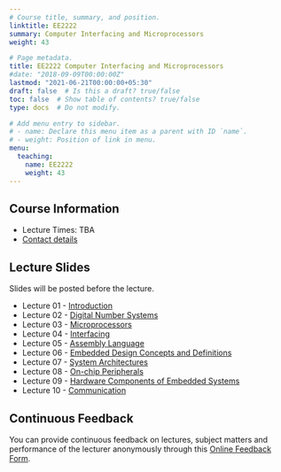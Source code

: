 ```yaml
---
# Course title, summary, and position.
linktitle: EE2222
summary: Computer Interfacing and Microprocessors 
weight: 43

# Page metadata.
title: EE2222 Computer Interfacing and Microprocessors 
#date: "2018-09-09T00:00:00Z"
lastmod: "2021-06-21T00:00:00+05:30"
draft: false  # Is this a draft? true/false
toc: false  # Show table of contents? true/false
type: docs  # Do not modify.

# Add menu entry to sidebar.
# - name: Declare this menu item as a parent with ID `name`.
# - weight: Position of link in menu.
menu:
  teaching:
    name: EE2222
    weight: 43
---
```


## Course Information
<!--The lecture and office hours are shown below:-->

- Lecture Times: TBA
- [Contact details](https://academic.nimal.info/#contact)

## Lecture Slides

Slides will be posted before the lecture.

- Lecture 01 - [Introduction](https://academic.nimal.info/files/EE2222_01_Introduction.pdf)
- Lecture 02 - [Digital Number Systems](https://academic.nimal.info/files/EE2222_02_Digital_number_systems.pdf)
- Lecture 03 - [Microprocessors](https://academic.nimal.info/files/EE2222_03_Microprocessors.pdf)
- Lecture 04 - [Interfacing](https://academic.nimal.info/files/EE2222_04_Interfacing.pdf)
- Lecture 05 - [Assembly Language](https://academic.nimal.info/files/EE2222_05_Assembly_language.pdf)
- Lecture 06 - [Embedded Design Concepts and Definitions](https://academic.nimal.info/files/EE2222_06_Microelectronic_Design.pdf)
- Lecture 07 - [System Architectures](https://academic.nimal.info/files/EE2222_07_Memory_Devices.pdf)
- Lecture 08 - [On-chip Peripherals](https://academic.nimal.info/files/EE2222_08_Analog_Digital.pdf)
- Lecture 09 - [Hardware Components of Embedded Systems](https://academic.nimal.info/files/EE2222_09_System_Buses.pdf)
- Lecture 10 - [Communication](https://academic.nimal.info/files/EE2222_10_SoC_ARM.pdf)


## Continuous Feedback
You can provide continuous feedback on lectures, subject matters and performance of the lecturer anonymously through this [Online Feedback Form](https://forms.gle/ioN18guUWqDvBJBD9).
